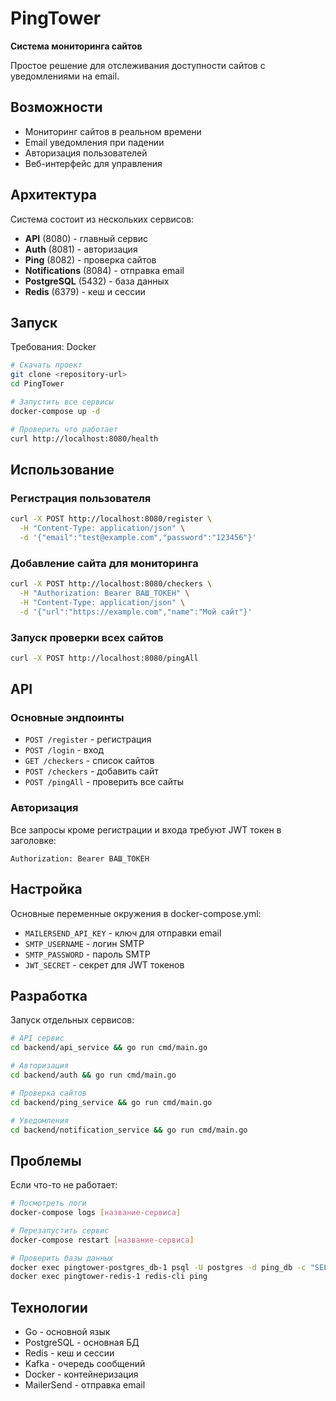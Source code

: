# PingTower

**Система мониторинга сайтов**

Простое решение для отслеживания доступности сайтов с уведомлениями на email.

## Возможности

- Мониторинг сайтов в реальном времени
- Email уведомления при падении
- Авторизация пользователей
- Веб-интерфейс для управления

## Архитектура

Система состоит из нескольких сервисов:

- **API** (8080) - главный сервис
- **Auth** (8081) - авторизация 
- **Ping** (8082) - проверка сайтов
- **Notifications** (8084) - отправка email
- **PostgreSQL** (5432) - база данных
- **Redis** (6379) - кеш и сессии

## Запуск

Требования: Docker

```bash
# Скачать проект
git clone <repository-url>
cd PingTower

# Запустить все сервисы
docker-compose up -d

# Проверить что работает
curl http://localhost:8080/health
```

## Использование

### Регистрация пользователя
```bash
curl -X POST http://localhost:8080/register \
  -H "Content-Type: application/json" \
  -d '{"email":"test@example.com","password":"123456"}'
```

### Добавление сайта для мониторинга
```bash
curl -X POST http://localhost:8080/checkers \
  -H "Authorization: Bearer ВАШ_ТОКЕН" \
  -H "Content-Type: application/json" \
  -d '{"url":"https://example.com","name":"Мой сайт"}'
```

### Запуск проверки всех сайтов
```bash
curl -X POST http://localhost:8080/pingAll
```

## API

### Основные эндпоинты

- `POST /register` - регистрация
- `POST /login` - вход  
- `GET /checkers` - список сайтов
- `POST /checkers` - добавить сайт
- `POST /pingAll` - проверить все сайты

### Авторизация

Все запросы кроме регистрации и входа требуют JWT токен в заголовке:
```
Authorization: Bearer ВАШ_ТОКЕН
```

## Настройка

Основные переменные окружения в docker-compose.yml:

- `MAILERSEND_API_KEY` - ключ для отправки email
- `SMTP_USERNAME` - логин SMTP
- `SMTP_PASSWORD` - пароль SMTP  
- `JWT_SECRET` - секрет для JWT токенов

## Разработка

Запуск отдельных сервисов:

```bash
# API сервис
cd backend/api_service && go run cmd/main.go

# Авторизация  
cd backend/auth && go run cmd/main.go

# Проверка сайтов
cd backend/ping_service && go run cmd/main.go

# Уведомления
cd backend/notification_service && go run cmd/main.go
```

## Проблемы

Если что-то не работает:

```bash
# Посмотреть логи
docker-compose logs [название-сервиса]

# Перезапустить сервис
docker-compose restart [название-сервиса]

# Проверить базы данных
docker exec pingtower-postgres_db-1 psql -U postgres -d ping_db -c "SELECT version();"
docker exec pingtower-redis-1 redis-cli ping
```

## Технологии

- Go - основной язык
- PostgreSQL - основная БД
- Redis - кеш и сессии
- Kafka - очередь сообщений
- Docker - контейнеризация
- MailerSend - отправка email